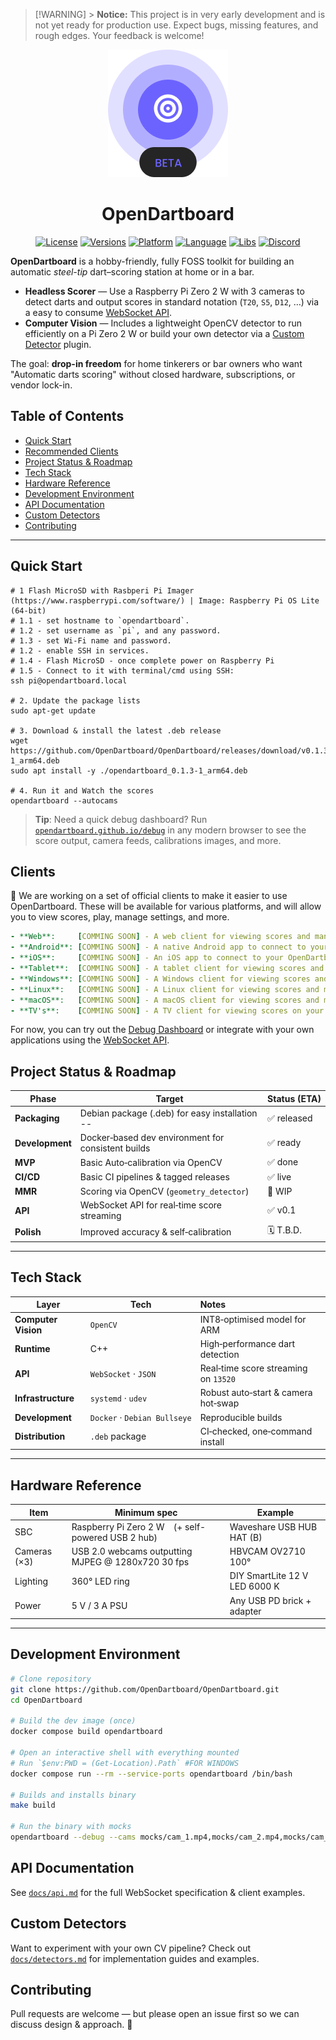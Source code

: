 > [!WARNING] > **Notice:** This project is in very early development and is not yet ready for production use. Expect bugs, missing features, and rough edges. Your feedback is welcome!

<!-- markdownlint-disable-next-line -->
<p align="center">
  <a href="https://opendartboard.org/" rel="noopener" target="_blank"><img width="192" height="204" src="assets/logo2.png" alt="Opendartboard Logo"></a>
</p>

<h1 align="center">OpenDartboard</h1>

<div align="center">

[![License](https://img.shields.io/badge/license-GPL--3.0-blue.svg)](https://github.com/OpenDartboard/OpenDartboard/blob/main/LICENSE)
[![Versions](https://img.shields.io/badge/versions-v0.1.3-green.svg)](https://github.com/OpenDartboard/OpenDartboard/releases)
[![Platform](https://img.shields.io/badge/platform-arm64-orange.svg)](https://github.com/opendartboard/opendartboard)
[![Language](https://img.shields.io/badge/Language-C++-pink.svg)](https://github.com/opendartboard/opendartboard)
[![Libs](https://img.shields.io/badge/Libs-OpenCV_•_httplib_•_json-white.svg)](https://github.com/opendartboard/opendartboard)
[![Discord](https://img.shields.io/badge/Discord-Join-7289da.svg)](https://discord.gg/b8YwrbN2ju)

</div>

**OpenDartboard** is a hobby-friendly, fully FOSS toolkit for building an automatic _steel-tip_ dart–scoring station at home or in a bar.

- **Headless Scorer** — Use a Raspberry Pi Zero 2 W with 3 cameras to detect darts and output scores in standard notation (`T20`, `S5`, `D12`, …) via a easy to consume [WebSocket API](docs/api.md).
- **Computer Vision** — Includes a lightweight OpenCV detector to run efficiently on a Pi Zero 2 W or build your own detector via a [Custom Detector](docs/detectors.md) plugin.

The goal: **drop-in freedom** for home tinkerers or bar owners who want "Automatic darts scoring" without closed hardware, subscriptions, or vendor lock-in.

## Table of Contents

- [Quick Start](#quick-start)
- [Recommended Clients](#recommended-clients)
- [Project Status & Roadmap](#project-status--roadmap)
- [Tech Stack](#tech-stack)
- [Hardware Reference](#hardware-reference)
- [Development Environment](#development-environment)
- [API Documentation](#api-documentation)
- [Custom Detectors](#custom-detectors)
- [Contributing](#contributing)

---

## Quick Start

```shell
# 1 Flash MicroSD with Rasbperi Pi Imager (https://www.raspberrypi.com/software/) | Image: Raspberry Pi OS Lite (64-bit)
# 1.1 - set hostname to `opendartboard`.
# 1.2 - set username as `pi`, and any password.
# 1.3 - set Wi-Fi name and password.
# 1.2 - enable SSH in services.
# 1.4 - Flash MicroSD - once complete power on Raspberry Pi
# 1.5 - Connect to it with terminal/cmd using SSH:
ssh pi@opendartboard.local

# 2. Update the package lists
sudo apt-get update

# 3. Download & install the latest .deb release
wget https://github.com/OpenDartboard/OpenDartboard/releases/download/v0.1.3/opendartboard_0.1.3-1_arm64.deb
sudo apt install -y ./opendartboard_0.1.3-1_arm64.deb

# 4. Run it and Watch the scores
opendartboard --autocams
```

> **Tip**: Need a quick debug dashboard? Run [`opendartboard.github.io/debug`](https://opendartboard.github.io/debug/) in any modern browser to see the score output, camera feeds, calibrations images, and more.

## Clients

🚧 We are working on a set of official clients to make it easier to use OpenDartboard. These will be available for various platforms, and will allow you to view scores, play, manage settings, and more.

```yml
- **Web**:     [COMMING SOON] - A web client for viewing scores and managing settings.
- **Android**: [COMMING SOON] - A native Android app to connect to your OpenDartboard server.
- **iOS**:     [COMMING SOON] - An iOS app to connect to your OpenDartboard server.
- **Tablet**:  [COMMING SOON] - A tablet client for viewing scores and managing settings.
- **Windows**: [COMMING SOON] - A Windows client for viewing scores and managing settings.
- **Linux**:   [COMMING SOON] - A Linux client for viewing scores and managing settings.
- **macOS**:   [COMMING SOON] - A macOS client for viewing scores and managing settings.
- **TV's**:    [COMMING SOON] - A TV client for viewing scores on your big screen.
```

For now, you can try out the [Debug Dashboard](https://opendartboard.github.io/debug/) or integrate with your own applications using the [WebSocket API](docs/api.md).

## Project Status & Roadmap

| Phase           | Target                                             | Status (ETA) |
| --------------- | -------------------------------------------------- | ------------ |
| **Packaging**   | Debian package (.deb) for easy installation --     | ✅ released  |
| **Development** | Docker‑based dev environment for consistent builds | ✅ ready     |
| **MVP**         | Basic Auto‑calibration via OpenCV                  | ✅ done      |
| **CI/CD**       | Basic CI pipelines & tagged releases               | ✅ live      |
| **MMR**         | Scoring via OpenCV (`geometry_detector`)           | 🚧 WIP       |
| **API**         | WebSocket API for real‑time score streaming        | ✅ v0.1      |
| **Polish**      | Improved accuracy & self‑calibration               | 🗓 T.B.D.     |

---

## Tech Stack

| Layer               | Tech                         | Notes                                |
| ------------------- | ---------------------------- | :----------------------------------- |
| **Computer Vision** | `OpenCV`                     | INT8‑optimised model for ARM         |
| **Runtime**         | C++                          | High‑performance dart detection      |
| **API**             | `WebSocket` · `JSON`         | Real‑time score streaming on `13520` |
| **Infrastructure**  | `systemd` · `udev`           | Robust auto‑start & camera hot‑swap  |
| **Development**     | `Docker` · `Debian Bullseye` | Reproducible builds                  |
| **Distribution**    | `.deb` package               | CI‑checked, one‑command install      |

---

## Hardware Reference

| Item         | Minimum spec                                       | Example                       |
| ------------ | -------------------------------------------------- | ----------------------------- |
| SBC          | Raspberry Pi Zero 2 W (+ self-powered USB 2 hub)   | Waveshare USB HUB HAT (B)     |
| Cameras (×3) | USB 2.0 webcams outputting MJPEG @ 1280x720 30 fps | HBVCAM OV2710 100°            |
| Lighting     | 360° LED ring                                      | DIY SmartLite 12 V LED 6000 K |
| Power        | 5 V / 3 A PSU                                      | Any USB PD brick + adapter    |

---

## Development Environment

```sh
# Clone repository
git clone https://github.com/OpenDartboard/OpenDartboard.git
cd OpenDartboard

# Build the dev image (once)
docker compose build opendartboard

# Open an interactive shell with everything mounted
# Run `$env:PWD = (Get-Location).Path` #FOR WINDOWS
docker compose run --rm --service-ports opendartboard /bin/bash

# Builds and installs binary
make build

# Run the binary with mocks
opendartboard --debug --cams mocks/cam_1.mp4,mocks/cam_2.mp4,mocks/cam_3.mp4 --width 1280 --height 720
```

## API Documentation

See [`docs/api.md`](docs/api.md) for the full WebSocket specification & client examples.

## Custom Detectors

Want to experiment with your own CV pipeline? Check out [`docs/detectors.md`](docs/detectors.md) for implementation guides and examples.

## Contributing

Pull requests are welcome — but please open an issue first so we can discuss design & approach. 🎯
